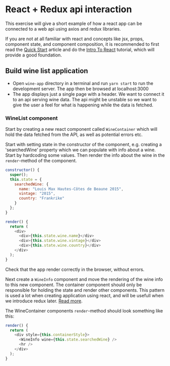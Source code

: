 # React + Redux api interaction
This exercise will give a short example of how a react app can be connected to a web api using axios and redux libraries.

If you are not at all familiar with react and concepts like jsx, props, component state, and component composition, it is recommended to first read the [Quick Start](https://reactjs.org/docs/hello-world.html) article and do the [Intro To React](https://reactjs.org/tutorial/tutorial.html) tutorial, which will provide a good foundation.


## Build wine list application
* Open `wine-app` directory in a terminal and run `yarn start` to run the development server. The app then be browsed at localhost:3000
* The app displays just a single page with a header. We want to connect it to an api serving wine data. The api might be unstable so we want to give the user a feel for what is happening while the data is fetched. 

### WineList component
Start by creating a new react component called `WineContainer` which will hold the data fetched from the API, as well as potential errors etc. 

Start with setting state in the constructor of the component, e.g. creating a 'searchedWine' property which we can populate with info about a wine. Start by hardcoding some values. Then render the info about the wine in the `render`-method of the component.

```javascript
constructor() {
  super();
  this.state = {
    searchedWine: {
      name: "Louis Max Hautes-Côtes de Beaune 2015",
      vintage: "2015",
      country: "Frankrike"
    }
  };
}
```

```javascript
render() {
  return (
    <div>
      <div>{this.state.wine.name}</div>
      <div>{this.state.wine.vintage}</div>
      <div>{this.state.wine.country}</div>
    </div>
  );
}
```

Check that the app render correctly in the browser, without errors.


Next create a `WineInfo` component and move the rendering of the wine info to this new component. The container component should only be responsible for holding the state and render other components. This pattern is used a lot when creating application using react, and will be usefull when we introduce redux later. [Read more](https://reactpatterns.com/#container-component).

The WineContainer components `render`-method should look something like this:

```javascript
render() {
  return (
    <div style={this.containerStyle}>
      <WineInfo wine={this.state.searchedWine} />
      <hr />
    </div>
  );
}
```

